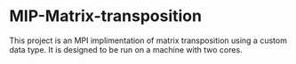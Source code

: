 # MIP-Matrix-transposition

This project is an MPI implimentation of matrix transposition using a custom data type. 
It is designed to be run on a machine with two cores.

